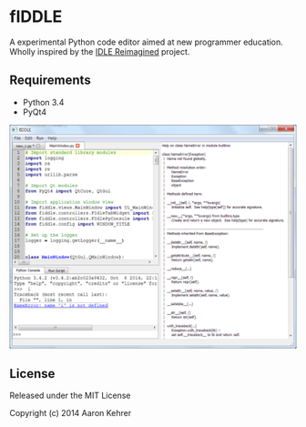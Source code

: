 # fIDDLE
A experimental Python code editor aimed at new programmer education. Wholly inspired by the
[IDLE Reimagined](https://github.com/asweigart/idle-reimagined) project.

## Requirements
 - Python 3.4
 - PyQt4

![0.1pre](./media/fiddle_0.1pre_main.png)

## License
Released under the MIT License

Copyright (c) 2014 Aaron Kehrer

